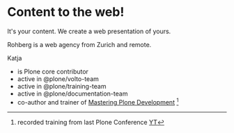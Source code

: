 # Content to the web!

It's your content. We create a web presentation of yours. 

Rohberg is a web agency from Zurich and remote.

Katja 
  
  - is Plone core contributor
  - active in @plone/volto-team
  - active in @plone/training-team
  - active in @plone/documentation-team
  - co-author and trainer of [Mastering Plone Development](https://training.plone.org/mastering-plone/) [^Mastering]


[^Mastering]: recorded training from last Plone Conference [YT](https://www.youtube.com/watch?v=IEcGKzo3PO0&t=1s)

